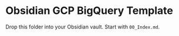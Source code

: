 # Obsidian GCP BigQuery Template

Drop this folder into your Obsidian vault. Start with `00_Index.md`.
